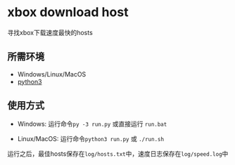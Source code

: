 # xbox download host

寻找xbox下载速度最快的hosts

## 所需环境

- Windows/Linux/MacOS
- [python3](https://www.python.org/)

## 使用方式

- Windows: 运行命令`py -3 run.py` 或直接运行 `run.bat`

- Linux/MacOS: 运行命令`python3 run.py` 或 `./run.sh`

运行之后，最佳hosts保存在`log/hosts.txt`中，速度日志保存在`log/speed.log`中
